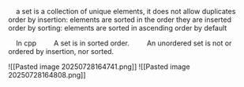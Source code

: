     a set is a collection of unique elements, it does not allow duplicates
    order by insertion: elements are sorted in the order they are inserted
    order by sorting: elements are sorted in ascending order by default

    In cpp
        A set is in sorted order.
        An unordered set is not or ordered by insertion, nor sorted.

![[Pasted image 20250728164741.png]]
![[Pasted image 20250728164808.png]]